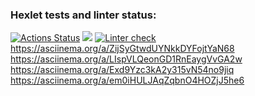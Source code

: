 ### Hexlet tests and linter status:

[![Actions Status](https://github.com/AndreiIlin/frontend-project-lvl1/workflows/hexlet-check/badge.svg)](https://github.com/AndreiIlin/frontend-project-lvl1/actions)
<a href="https://codeclimate.com/github/AndreiIlin/frontend-project-lvl1/maintainability"><img src="https://api.codeclimate.com/v1/badges/5750ec4196541121a5bf/maintainability" /></a>
[![Linter check](https://github.com/AndreiIlin/frontend-project-lvl1/actions/workflows/nodejs.yml/badge.svg?branch=main)](https://github.com/AndreiIlin/frontend-project-lvl1/actions/workflows/nodejs.yml)
https://asciinema.org/a/ZijSyGtwdUYNkkDYFojtYaN68
https://asciinema.org/a/LIspVLQeonGD1RnEaygVvGA2w
https://asciinema.org/a/Exd9Yzc3kA2y315vN54no9jiq
https://asciinema.org/a/em0iHULJAqZqbnO4HOZjJ5he6